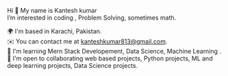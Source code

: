 Hi 👋 My name is Kantesh kumar        
I’m interested in coding , Problem Solving, sometimes math.      


🌍  I'm based in Karachi, Pakistan.                          
✉️  You can contact me at kanteshkumar813@gmail.com.            
🧠  I'm learning Mern Stack Developement, Data Science, Machine Learning .          
🤝  I'm open to collaborating web based projects, Python projects, ML and deep learning projects, Data Science projects.        
